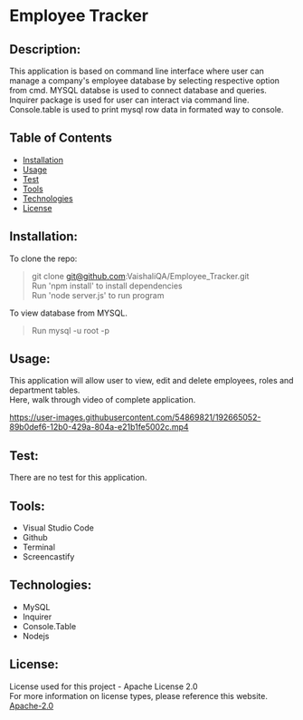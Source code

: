 # Employee Tracker

  ## Description:
 This application is based on command line interface where user can manage a company's employee database by selecting respective option from cmd. MYSQL databse is used to connect database and queries. Inquirer package is used for user can interact via command line. Console.table is used to print mysql row data in formated way to console.

  ## Table of Contents 
  - [Installation](#installation)
  - [Usage](#usage)
  - [Test](#test)
  - [Tools](#tools)
  - [Technologies](#technologies)
  - [License](#license)
    
  ## Installation:
  To clone the repo: <br>
  >    git clone git@github.com:VaishaliQA/Employee_Tracker.git <br>
  >    Run 'npm install' to install dependencies <br>
  >    Run 'node server.js' to run program <br>
  
  To view database from MYSQL. <br>
  >    Run mysql -u root -p <br>

  ## Usage:
  This application will allow user to view, edit and delete employees, roles and department tables. <br>
  Here, walk through video of complete application. <br>
  

https://user-images.githubusercontent.com/54869821/192665052-89b0def6-12b0-429a-804a-e21b1fe5002c.mp4



  ## Test:
  There are no test for this application.
  
  ## Tools:
  - Visual Studio Code
  - Github
  - Terminal
  - Screencastify 
  
  ## Technologies:
  - MySQL
  - Inquirer
  - Console.Table
  - Nodejs
 
  ## License:
  License used for this project - Apache License 2.0 <br>
  For more information on license types, please reference this website. <br>
  <a href="LICENSE"> Apache-2.0 </a>
